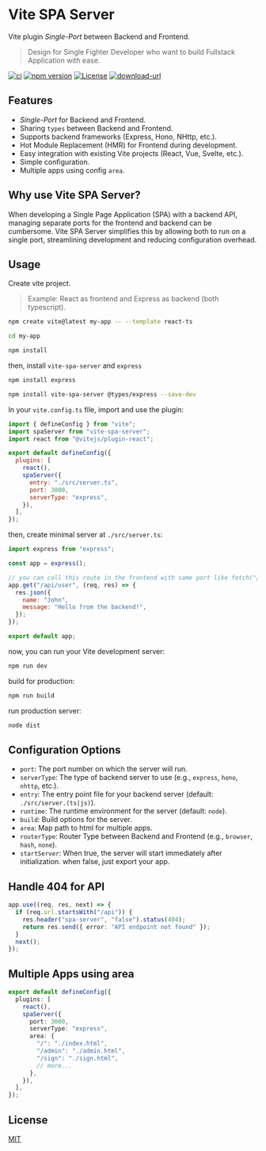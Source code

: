 # Vite SPA Server

Vite plugin <i>Single-Port</i> between Backend and Frontend.

> Design for Single Fighter Developer who want to build Fullstack Application with ease.

[![ci](https://img.shields.io/github/actions/workflow/status/herudi/vite-spa-server/ci.yml?branch=master)](https://github.com/herudi/vite-spa-server)
[![npm version](https://img.shields.io/badge/npm-1.0.0-blue.svg)](https://npmjs.org/package/vite-spa-server)
[![License](https://img.shields.io/:license-mit-blue.svg)](http://badges.mit-license.org)
[![download-url](https://img.shields.io/npm/dm/vite-spa-server.svg)](https://npmjs.org/package/vite-spa-server)

## Features

- <i>Single-Port</i> for Backend and Frontend.
- Sharing `types` between Backend and Frontend.
- Supports backend frameworks (Express, Hono, NHttp, etc.).
- Hot Module Replacement (HMR) for Frontend during development.
- Easy integration with existing Vite projects (React, Vue, Svelte, etc.).
- Simple configuration.
- Multiple apps using config `area`.

## Why use Vite SPA Server?

When developing a Single Page Application (SPA) with a backend API, managing separate ports for the frontend and backend can be cumbersome. Vite SPA Server simplifies this by allowing both to run on a single port, streamlining development and reducing configuration overhead.

## Usage

Create vite project.

> Example: React as frontend and Express as backend (both typescript).

```bash
npm create vite@latest my-app -- --template react-ts

cd my-app

npm install
```

then, install `vite-spa-server` and `express`

```bash
npm install express

npm install vite-spa-server @types/express --save-dev
```

In your `vite.config.ts` file, import and use the plugin:

```javascript
import { defineConfig } from "vite";
import spaServer from "vite-spa-server";
import react from "@vitejs/plugin-react";

export default defineConfig({
  plugins: [
    react(),
    spaServer({
      entry: "./src/server.ts",
      port: 3000,
      serverType: "express",
    }),
  ],
});
```

then, create minimal server at `./src/server.ts`:

```javascript
import express from "express";

const app = express();

// you can call this route in the frontend with same port like fetch("/api/user").
app.get("/api/user", (req, res) => {
  res.json({
    name: "John",
    message: "Hello from the backend!",
  });
});

export default app;
```

now, you can run your Vite development server:

```bash
npm run dev
```

build for production:

```bash
npm run build
```

run production server:

```bash
node dist
```

## Configuration Options

- `port`: The port number on which the server will run.
- `serverType`: The type of backend server to use (e.g., `express`, `hono`, `nhttp`, etc.).
- `entry`: The entry point file for your backend server (default: `./src/server.(ts|js)`).
- `runtime`: The runtime environment for the server (default: `node`).
- `build`: Build options for the server.
- `area`: Map path to html for multiple apps.
- `routerType`: Router Type between Backend and Frontend (e.g., `browser`, `hash`, `none`).
- `startServer`: When true, the server will start immediately after initialization. when false, just export your app.

## Handle 404 for API

```ts
app.use((req, res, next) => {
  if (req.url.startsWith("/api")) {
    res.header("spa-server", "false").status(404);
    return res.send({ error: "API endpoint not found" });
  }
  next();
});
```

## Multiple Apps using area

```ts
export default defineConfig({
  plugins: [
    react(),
    spaServer({
      port: 3000,
      serverType: "express",
      area: {
        "/": "./index.html",
        "/admin": "./admin.html",
        "/sign": "./sign.html",
        // more...
      },
    }),
  ],
});
```

## License

[MIT](LICENSE)
